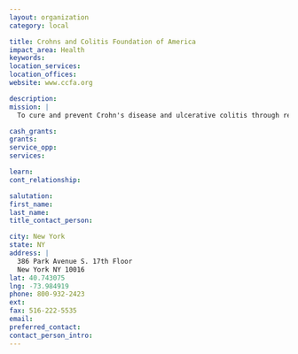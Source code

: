 ```yaml
---
layout: organization
category: local

title: Crohns and Colitis Foundation of America
impact_area: Health
keywords: 
location_services: 
location_offices: 
website: www.ccfa.org

description: 
mission: |
  To cure and prevent Crohn's disease and ulcerative colitis through research, and to improve the quality of life of children and adults affected by these digestive disease through education and support.

cash_grants: 
grants: 
service_opp: 
services: 

learn: 
cont_relationship: 

salutation: 
first_name: 
last_name: 
title_contact_person: 

city: New York
state: NY
address: |
  386 Park Avenue S. 17th Floor   
  New York NY 10016
lat: 40.743075
lng: -73.984919
phone: 800-932-2423
ext: 
fax: 516-222-5535
email: 
preferred_contact: 
contact_person_intro: 
---
```

